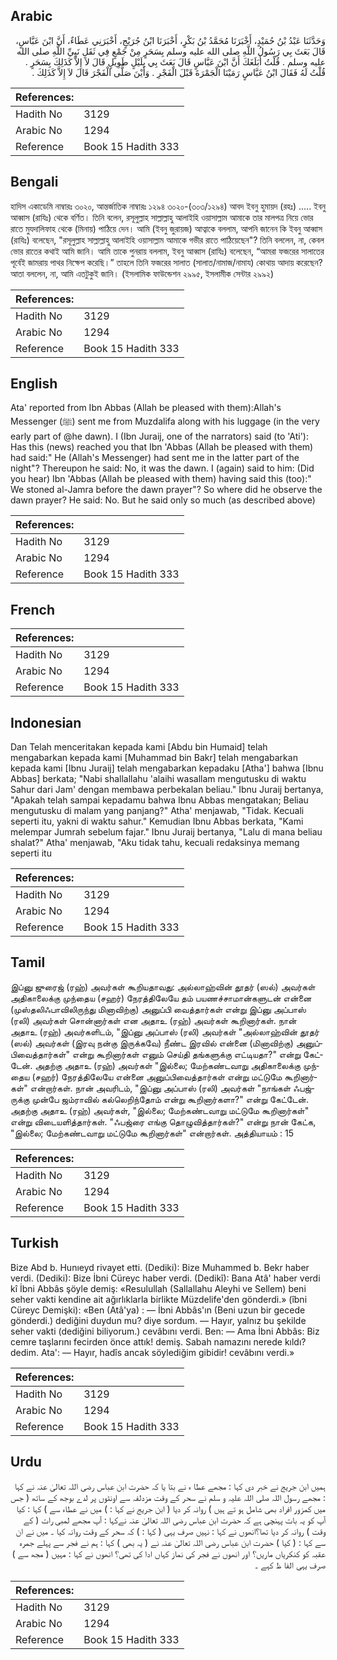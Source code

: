 ## Arabic


<div dir="rtl" lang="ar" style={{fontSize:'larger',backgroundColor:'#f8f9fa',padding:20}}>
وَحَدَّثَنَا عَبْدُ بْنُ حُمَيْدٍ، أَخْبَرَنَا مُحَمَّدُ بْنُ بَكْرٍ، أَخْبَرَنَا ابْنُ جُرَيْجٍ، أَخْبَرَنِي عَطَاءٌ، أَنَّ ابْنَ عَبَّاسٍ، قَالَ بَعَثَ بِي رَسُولُ اللَّهِ صلى الله عليه وسلم بِسَحَرٍ مِنْ جَمْعٍ فِي ثَقَلِ نَبِيِّ اللَّهِ صلى الله عليه وسلم ‏.‏ قُلْتُ أَبَلَغَكَ أَنَّ ابْنَ عَبَّاسٍ قَالَ بَعَثَ بِي بِلَيْلٍ طَوِيلٍ قَالَ لاَ إِلاَّ كَذَلِكَ بِسَحَرٍ ‏.‏ قُلْتُ لَهُ فَقَالَ ابْنُ عَبَّاسٍ رَمَيْنَا الْجَمْرَةَ قَبْلَ الْفَجْرِ ‏.‏ وَأَيْنَ صَلَّى الْفَجْرَ قَالَ لاَ إِلاَّ كَذَلِكَ ‏.‏
</div>
<div style={{backgroundColor:'#f8f9fa',padding:20, marginBottom: 10}}><table> <thead> <tr> <th>References:</th> <th></th> </tr> </thead> <tbody><tr><td>Hadith No</td><td>3129</td></tr><tr><td>Arabic No</td><td>1294</td></tr><tr><td>Reference</td><td>Book 15 Hadith 333</td></tr></tbody></table></div>

## Bengali


<div dir="ltr" lang="bn" style={{fontSize:'larger',backgroundColor:'#f8f9fa',padding:20}}>
হাদিস একাডেমি নাম্বারঃ ৩০২০, আন্তর্জাতিক নাম্বারঃ ১২৯৪ ৩০২০-(৩০৩/১২৯৪) আবদ ইবনু হুমায়দ (রহঃ) ..... ইবনু আব্বাস (রাযিঃ) থেকে বর্ণিত। তিনি বলেন, রসূলুল্লাহ সাল্লাল্লাহু আলাইহি ওয়াসাল্লাম আমাকে তার মালপত্র নিয়ে ভোর রাতে মুযদালিফাহ থেকে (মিনায়) পাঠিয়ে দেন। আমি (ইবনু জুরায়জ) আত্বাকে বললাম, আপনি জানেন কি ইবনু আব্বাস (রাযিঃ) বলেছেন, "রসূলুল্লাহ সাল্লাল্লাহু আলাইহি ওয়াসাল্লাম আমাকে গভীর রাতে পাঠিয়েছেন"? তিনি বললেন, না, কেবল ভোর রাতের কথাই আমি জানি। আমি তাকে পুনরায় বললাম, ইবনু আব্বাস (রাযিঃ) বলেছেন, “আমরা ফজরের সালাতের পূর্বেই জামরায় পাথর নিক্ষেপ করেছি।” তাহলে তিনি ফজরের সালাত (সালাত/নামাজ/নামায) কোথায় আদায় করেছেন? আতা বললেন, না, আমি এতটুকুই জানি। (ইসলামিক ফাউন্ডেশন ২৯৯৫, ইসলামীক সেন্টার ২৯৯২)
</div>
<div style={{backgroundColor:'#f8f9fa',padding:20, marginBottom: 10}}><table> <thead> <tr> <th>References:</th> <th></th> </tr> </thead> <tbody><tr><td>Hadith No</td><td>3129</td></tr><tr><td>Arabic No</td><td>1294</td></tr><tr><td>Reference</td><td>Book 15 Hadith 333</td></tr></tbody></table></div>

## English


<div dir="ltr" lang="en" style={{fontSize:'larger',backgroundColor:'#f8f9fa',padding:20}}>
Ata' reported from Ibn Abbas (Allah be pleased with them):Allah's Messenger (ﷺ) sent me from Muzdalifa along with his luggage (in the very early part of @he dawn). I (Ibn Juraij, one of the narrators) said (to 'Ati'): Has this (news) reached you that Ibn 'Abbas (Allah be pleased with them) had said:" He (Allah's Messenger) had sent me in the latter part of the night"? Thereupon he said: No, it was the dawn. I (again) said to him: (Did you hear) Ibn 'Abbas (Allah be pleased with them) having said this (too):" We stoned al-Jamra before the dawn prayer"? So where did he observe the dawn prayer? He said: No. But he said only so much (as described above)
</div>
<div style={{backgroundColor:'#f8f9fa',padding:20, marginBottom: 10}}><table> <thead> <tr> <th>References:</th> <th></th> </tr> </thead> <tbody><tr><td>Hadith No</td><td>3129</td></tr><tr><td>Arabic No</td><td>1294</td></tr><tr><td>Reference</td><td>Book 15 Hadith 333</td></tr></tbody></table></div>

## French


<div dir="ltr" lang="fr" style={{fontSize:'larger',backgroundColor:'#f8f9fa',padding:20}}>

</div>
<div style={{backgroundColor:'#f8f9fa',padding:20, marginBottom: 10}}><table> <thead> <tr> <th>References:</th> <th></th> </tr> </thead> <tbody><tr><td>Hadith No</td><td>3129</td></tr><tr><td>Arabic No</td><td>1294</td></tr><tr><td>Reference</td><td>Book 15 Hadith 333</td></tr></tbody></table></div>

## Indonesian


<div dir="ltr" lang="id" style={{fontSize:'larger',backgroundColor:'#f8f9fa',padding:20}}>
Dan Telah menceritakan kepada kami [Abdu bin Humaid] telah mengabarkan kepada kami [Muhammad bin Bakr] telah mengabarkan kepada kami [Ibnu Juraij] telah mengabarkan kepadaku [Atha'] bahwa [Ibnu Abbas] berkata; "Nabi shallallahu 'alaihi wasallam mengutusku di waktu Sahur dari Jam' dengan membawa perbekalan beliau." Ibnu Juraij bertanya, "Apakah telah sampai kepadamu bahwa Ibnu Abbas mengatakan; Beliau mengutusku di malam yang panjang?" Atha' menjawab, "Tidak. Kecuali seperti itu, yakni di waktu sahur." Kemudian Ibnu Abbas berkata, "Kami melempar Jumrah sebelum fajar." Ibnu Juraij bertanya, "Lalu di mana beliau shalat?" Atha' menjawab, "Aku tidak tahu, kecuali redaksinya memang seperti itu
</div>
<div style={{backgroundColor:'#f8f9fa',padding:20, marginBottom: 10}}><table> <thead> <tr> <th>References:</th> <th></th> </tr> </thead> <tbody><tr><td>Hadith No</td><td>3129</td></tr><tr><td>Arabic No</td><td>1294</td></tr><tr><td>Reference</td><td>Book 15 Hadith 333</td></tr></tbody></table></div>

## Tamil


<div dir="ltr" lang="ta" style={{fontSize:'larger',backgroundColor:'#f8f9fa',padding:20}}>
இப்னு ஜுரைஜ் (ரஹ்) அவர்கள் கூறியதாவது: அல்லாஹ்வின் தூதர் (ஸல்) அவர்கள் அதிகாலைக்கு முந்தைய (சஹர்) நேரத்திலேயே தம் பயணச்சாமான்களுடன் என்னை (முஸ்தலிஃபாவிலிருந்து மினாவிற்கு) அனுப்பி வைத்தார்கள் என்று இப்னு அப்பாஸ் (ரலி) அவர்கள் சொன்னார்கள் என அதாஉ (ரஹ்) அவர்கள் கூறினார்கள். நான் அதாஉ (ரஹ்) அவர்களிடம், "இப்னு அப்பாஸ் (ரலி) அவர்கள் "அல்லாஹ்வின் தூதர் (ஸல்) அவர்கள் (இரவு நன்கு இருக்கவே) நீண்ட இரவில் என்னை (மினாவிற்கு) அனுப்பிவைத்தார்கள்" என்று கூறினார்கள் எனும் செய்தி தங்களுக்கு எட்டியதா?" என்று கேட்டேன். அதற்கு அதாஉ (ரஹ்) அவர்கள் "இல்லை; மேற்கண்டவாறு அதிகாலைக்கு முந்தைய (சஹர்) நேரத்திலேயே என்னை அனுப்பிவைத்தார்கள் என்று மட்டுமே கூறினார்கள்" என்றார்கள். நான் அவரிடம், "இப்னு அப்பாஸ் (ரலி) அவர்கள் "நாங்கள் ஃபஜ்ருக்கு முன்பே ஜம்ராவில் கல்லெறிந்தோம் என்று கூறினார்களா?" என்று கேட்டேன். அதற்கு அதாஉ (ரஹ்) அவர்கள், "இல்லை; மேற்கண்டவாறு மட்டுமே கூறினார்கள்" என்று விடையளித்தார்கள். "ஃபஜ்ரை எங்கு தொழுவித்தார்கள்?" என்று நான் கேட்க, "இல்லை; மேற்கண்டவாறு மட்டுமே கூறினார்கள்" என்றார்கள். அத்தியாயம் : 15
</div>
<div style={{backgroundColor:'#f8f9fa',padding:20, marginBottom: 10}}><table> <thead> <tr> <th>References:</th> <th></th> </tr> </thead> <tbody><tr><td>Hadith No</td><td>3129</td></tr><tr><td>Arabic No</td><td>1294</td></tr><tr><td>Reference</td><td>Book 15 Hadith 333</td></tr></tbody></table></div>

## Turkish


<div dir="ltr" lang="tr" style={{fontSize:'larger',backgroundColor:'#f8f9fa',padding:20}}>
Bize Abd b. Hunıeyd rivayet etti. (Dediki): Bize Muhammed b. Bekr haber verdi. (Dediki): Bize İbni Cüreyc haber verdi. (Dedikî): Bana Atâ' haber verdi kî İbni Abbâs şöyle demiş: «Resulullah (Sallallahu Aleyhi ve Sellem) beni seher vakti kendine ait ağırlıklarla birlikte Müzdelife'den gönderdi.» (îbni Cüreyc Demişki): «Ben (Atâ'ya) : — İbni Abbâs'ın (Beni uzun bir gecede gönderdi.) dediğini duydun mu? diye sordum. — Hayır, yalnız bu şekilde seher vakti (dediğini biliyorum.) cevâbını verdi. Ben: — Ama İbni Abbâs: Biz cemre taşlarını fecirden önce attık! demiş. Sabah namazını nerede kıldı? dedim. Ata': — Hayır, hadîs ancak söylediğim gibidir! cevâbını verdi.»
</div>
<div style={{backgroundColor:'#f8f9fa',padding:20, marginBottom: 10}}><table> <thead> <tr> <th>References:</th> <th></th> </tr> </thead> <tbody><tr><td>Hadith No</td><td>3129</td></tr><tr><td>Arabic No</td><td>1294</td></tr><tr><td>Reference</td><td>Book 15 Hadith 333</td></tr></tbody></table></div>

## Urdu


<div dir="rtl" lang="ur" style={{fontSize:'larger',backgroundColor:'#f8f9fa',padding:20}}>
ہمیں ابن جریج نے خبر دی کہا : مجھے عطا ء نے بتا یا کہ حضرت ابن عباس رضی اللہ تعالیٰ عنہ نے کہا : مجھے رسول اللہ صلی اللہ علیہ و سلم نے سحر کے وقت مزدلفہ سے اونٹوں پر لدے بوجھ کے ساتھ ( جس میں کمزور افراد بھی شامل ہو تے ہیں ) روانہ کر دیا ( ابن جریج نے کہا : ) میں نے عطاء سے ) کہا : کیا آپ کو یہ بات پہنچی ہے کہ حضرت ابن عباس رضی اللہ تعالیٰ عنہ نےکہا : آپ مجھے لمبی رات ( کے وقت ) روانہ کر دیا تھا؟انھوں نے کہا : نہیں صرف یہی ( کہا : ) کہ سحر کے وقت روانہ کیا ۔ میں نے ان سے کہا : ( کیا ) حضرت ابن عباس رضی اللہ تعالیٰ عنہ نے ( یہ بھی ) کہا : ہم نے فجر سے پہلے جمرہ عقبہ کو کنکریاں ماریں؟ اور انھوں نے فجر کی نماز کہاں ادا کی تھی؟ انھوں نے کہا : مہیں ( مجھ سے ) صرف یہی الفا ظ کہے ۔
</div>
<div style={{backgroundColor:'#f8f9fa',padding:20, marginBottom: 10}}><table> <thead> <tr> <th>References:</th> <th></th> </tr> </thead> <tbody><tr><td>Hadith No</td><td>3129</td></tr><tr><td>Arabic No</td><td>1294</td></tr><tr><td>Reference</td><td>Book 15 Hadith 333</td></tr></tbody></table></div>